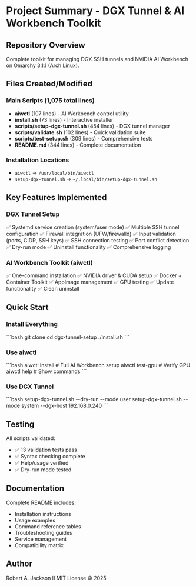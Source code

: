 # Project Summary - DGX Tunnel & AI Workbench Toolkit

## Repository Overview

Complete toolkit for managing DGX SSH tunnels and NVIDIA AI Workbench on Omarchy 3.1.1 (Arch Linux).

## Files Created/Modified

### Main Scripts (1,075 total lines)
- **aiwctl** (107 lines) - AI Workbench control utility
- **install.sh** (73 lines) - Interactive installer
- **scripts/setup-dgx-tunnel.sh** (454 lines) - DGX tunnel manager
- **scripts/validate.sh** (102 lines) - Quick validation suite
- **scripts/test-setup.sh** (309 lines) - Comprehensive tests
- **README.md** (344 lines) - Complete documentation

### Installation Locations
- `aiwctl` → `/usr/local/bin/aiwctl`
- `setup-dgx-tunnel.sh` → `~/.local/bin/setup-dgx-tunnel.sh`

## Key Features Implemented

### DGX Tunnel Setup
✅ Systemd service creation (system/user mode)
✅ Multiple SSH tunnel configuration
✅ Firewall integration (UFW/firewalld)
✅ Input validation (ports, CIDR, SSH keys)
✅ SSH connection testing
✅ Port conflict detection
✅ Dry-run mode
✅ Uninstall functionality
✅ Comprehensive logging

### AI Workbench Toolkit (aiwctl)
✅ One-command installation
✅ NVIDIA driver & CUDA setup
✅ Docker + Container Toolkit
✅ AppImage management
✅ GPU testing
✅ Update functionality
✅ Clean uninstall

## Quick Start

### Install Everything
\`\`\`bash
git clone <repo-url>
cd dgx-tunnel-setup
./install.sh
\`\`\`

### Use aiwctl
\`\`\`bash
aiwctl install     # Full AI Workbench setup
aiwctl test-gpu    # Verify GPU
aiwctl help        # Show commands
\`\`\`

### Use DGX Tunnel
\`\`\`bash
setup-dgx-tunnel.sh --dry-run --mode user
setup-dgx-tunnel.sh --mode system --dgx-host 192.168.0.240
\`\`\`

## Testing

All scripts validated:
- ✅ 13 validation tests pass
- ✅ Syntax checking complete
- ✅ Help/usage verified
- ✅ Dry-run mode tested

## Documentation

Complete README includes:
- Installation instructions
- Usage examples
- Command reference tables
- Troubleshooting guides
- Service management
- Compatibility matrix

## Author

Robert A. Jackson II
MIT License © 2025
